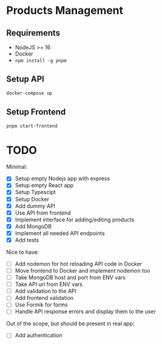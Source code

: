 # Products Management

## Requirements

- NodeJS >= 16
- Docker
- `npm install -g pnpm`

## Setup API

```bash
docker-compose up
```

## Setup Frontend

```bash
pnpm start-frontend
```

# TODO

Minimal:

- [x] Setup empty Nodejs app with express
- [x] Setup empty React app
- [x] Setup Typescipt
- [x] Setup Docker
- [x] Add dummy API
- [x] Use API from frontend
- [x] Implement interface for adding/editing products
- [x] Add MongoDB
- [x] Implement all needed API endpoints
- [x] Add tests

Nice to have:

- [ ] Add nodemon for hot reloading API code in Docker
- [ ] Move frontend to Docker and implement nodemon too
- [ ] Take MongoDB host and port from ENV vars
- [ ] Take API url from ENV vars
- [ ] Add validation to the API
- [ ] Add frontend validation
- [ ] Use Formik for forms
- [ ] Handle API response errors and display them to the user

Out of the scope, but should be present in real app:

- [ ] Add authentication
